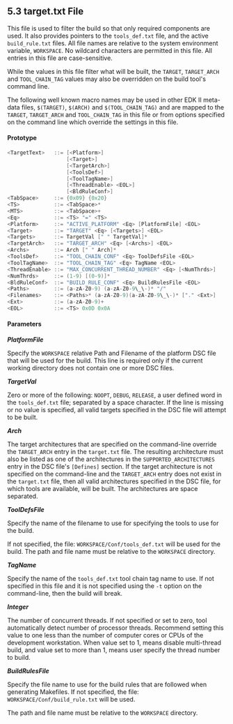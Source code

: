 <!--- @file
  5.3 target.txt File

  Copyright (c) 2008-2017, Intel Corporation. All rights reserved.<BR>

  Redistribution and use in source (original document form) and 'compiled'
  forms (converted to PDF, epub, HTML and other formats) with or without
  modification, are permitted provided that the following conditions are met:

  1) Redistributions of source code (original document form) must retain the
     above copyright notice, this list of conditions and the following
     disclaimer as the first lines of this file unmodified.

  2) Redistributions in compiled form (transformed to other DTDs, converted to
     PDF, epub, HTML and other formats) must reproduce the above copyright
     notice, this list of conditions and the following disclaimer in the
     documentation and/or other materials provided with the distribution.

  THIS DOCUMENTATION IS PROVIDED BY TIANOCORE PROJECT "AS IS" AND ANY EXPRESS OR
  IMPLIED WARRANTIES, INCLUDING, BUT NOT LIMITED TO, THE IMPLIED WARRANTIES OF
  MERCHANTABILITY AND FITNESS FOR A PARTICULAR PURPOSE ARE DISCLAIMED. IN NO
  EVENT SHALL TIANOCORE PROJECT  BE LIABLE FOR ANY DIRECT, INDIRECT, INCIDENTAL,
  SPECIAL, EXEMPLARY, OR CONSEQUENTIAL DAMAGES (INCLUDING, BUT NOT LIMITED TO,
  PROCUREMENT OF SUBSTITUTE GOODS OR SERVICES; LOSS OF USE, DATA, OR PROFITS;
  OR BUSINESS INTERRUPTION) HOWEVER CAUSED AND ON ANY THEORY OF LIABILITY,
  WHETHER IN CONTRACT, STRICT LIABILITY, OR TORT (INCLUDING NEGLIGENCE OR
  OTHERWISE) ARISING IN ANY WAY OUT OF THE USE OF THIS DOCUMENTATION, EVEN IF
  ADVISED OF THE POSSIBILITY OF SUCH DAMAGE.

-->

## 5.3 target.txt File

This file is used to filter the build so that only required components are
used. It also provides pointers to the `tools_def.txt` file, and the active
`build_rule.txt` files. All file names are relative to the system environment
variable, `WORKSPACE`. No wildcard characters are permitted in this file. All
entries in this file are case-sensitive.

While the values in this file filter what will be built, the `TARGET`,
`TARGET_ARCH` and `TOOL_CHAIN_TAG` values may also be overridden on the build
tool's command line.

The following well known macro names may be used in other EDK II meta-data
files, `$(TARGET)`, `$(ARCH)` and `$(TOOL_CHAIN_TAG)` and are mapped to the
`TARGET`, `TARGET_ARCH` and `TOOL_CHAIN_TAG` in this file or from options
specified on the command line which override the settings in this file.

#### Prototype

```c
<TargetText>   ::= [<Platform>]
                   [<Target>]
                   [<TargetArch>]
                   [<ToolsDef>]
                   [<ToolTagName>]
                   [<ThreadEnable> <EOL>]
                   [<BldRuleConf>]
<TabSpace>     ::= {0x09} {0x20}
<TS>           ::= <TabSpace>*
<MTS>          ::= <TabSpace>+
<Eq>           ::= <TS> "=" <TS>
<Platform>     ::= "ACTIVE_PLATFORM" <Eq> [PlatformFile] <EOL>
<Target>       ::= "TARGET" <Eq> [<Targets>] <EOL>
<Targets>      ::= TargetVal [" " TargetVal]*
<TargetArch>   ::= "TARGET_ARCH" <Eq> [<Archs>] <EOL>
<Archs>        ::= Arch [" " Arch]*
<ToolsDef>     ::= "TOOL_CHAIN_CONF" <Eq> ToolDefsFile <EOL>
<ToolTagName>  ::= "TOOL_CHAIN_TAG" <Eq> TagName <EOL>
<ThreadEnable> ::= "MAX_CONCURRENT_THREAD_NUMBER" <Eq> [<NumThrds>]
<NumThrds>     ::= (1-9) [(0-9)]*
<BldRuleConf>  ::= "BUILD_RULE_CONF" <Eq> BuildRulesFile <EOL>
<Paths>        ::= (a-zA-Z0-9) (a-zA-Z0-9\_\-)* "/"
<Filenames>    ::= <Paths>* (a-zA-Z0-9)(a-zA-Z0-9\_\-)* ["." <Ext>]
<Ext>          ::= (a-zA-Z0-9)+
<EOL>          ::= <TS> 0x0D 0x0A
```

#### Parameters

**_PlatformFile_**

Specify the `WORKSPACE` relative Path and Filename of the platform DSC file
that will be used for the build. This line is required only if the current
working directory does not contain one or more DSC files.

**_TargetVal_**

Zero or more of the following: `NOOPT`, `DEBUG`, `RELEASE`, a user defined word
in the `tools_def.txt` file; separated by a space character. If the line is
missing or no value is specified, all valid targets specified in the DSC file
will attempt to be built.

**_Arch_**

The target architectures that are specified on the command-line override the
`TARGET_ARCH` entry in the `target.txt` file. The resulting architecture must
also be listed as one of the architectures in the `SUPPORTED_ARCHITECTURES`
entry in the DSC file's `[Defines]` section. If the target architecture is not
specified on the command-line and the `TARGET_ARCH` entry does not exist in the
`target.txt` file, then all valid architectures specified in the DSC file, for
which tools are available, will be built. The architectures are space
separated.

**_ToolDefsFile_**

Specify the name of the filename to use for specifying the tools to use for the
build.

If not specified, the file: `WORKSPACE/Conf/tools_def.txt` will be used for the
build. The path and file name must be relative to the `WORKSPACE` directory.

**_TagName_**

Specify the name of the `tools_def.txt` tool chain tag name to use. If not
specified in this file and it is not specified using the `-t` option on the
command-line, then the build will break.

**_Integer_**

The number of concurrent threads. If not specified or set to zero, tool
automatically detect number of processor threads. Recommend setting this
value to one less than the number of computer cores or CPUs of the development
workstation. When value set to 1, means disable multi-thread build, and value set
to more than 1, means user specify the thread number to build.

**_BuildRulesFile_**

Specify the file name to use for the build rules that are followed when
generating Makefiles. If not specified, the file:
`WORKSPACE/Conf/build_rule.txt` will be used.

The path and file name must be relative to the `WORKSPACE` directory.
